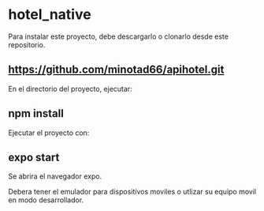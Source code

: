 # hotel_native

Para instalar este proyecto, debe descargarlo o clonarlo desde este repositorio.

## https://github.com/minotad66/apihotel.git

En el directorio del proyecto, ejecutar:

## npm install

Ejecutar el proyecto con: 

## expo start

Se abrira el navegador expo.

Debera tener el emulador para dispositivos moviles o utlizar su equipo movil en modo desarrollador.